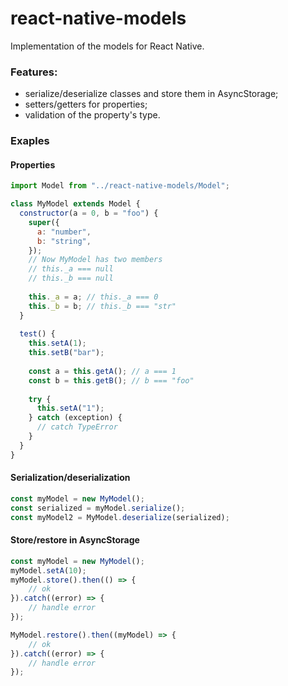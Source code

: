 # react-native-models
Implementation of the models for React Native.

### Features:
- serialize/deserialize classes and store them in AsyncStorage;
- setters/getters for properties;
- validation of the property's type.

### Exaples

#### Properties
```javascript
import Model from "../react-native-models/Model";

class MyModel extends Model {
  constructor(a = 0, b = "foo") {
    super({
      a: "number",
      b: "string",
    });
    // Now MyModel has two members
    // this._a === null
    // this._b === null
    
    this._a = a; // this._a === 0
    this._b = b; // this._b === "str"
  }
  
  test() {
    this.setA(1);
    this.setB("bar");
    
    const a = this.getA(); // a === 1
    const b = this.getB(); // b === "foo"
    
    try {
      this.setA("1");
    } catch (exception) {
      // catch TypeError
    }
  }
}
```

#### Serialization/deserialization
```javascript
const myModel = new MyModel();
const serialized = myModel.serialize();
const myModel2 = MyModel.deserialize(serialized);
```

#### Store/restore in AsyncStorage
```javascript
const myModel = new MyModel();
myModel.setA(10);
myModel.store().then(() => {
    // ok
}).catch((error) => {
    // handle error
});

MyModel.restore().then((myModel) => {
    // ok
}).catch((error) => {
    // handle error
});
```
